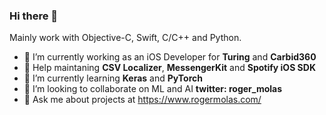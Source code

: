 ### Hi there 👋
Mainly work with Objective-C, Swift, C/C++ and Python.

- 🔭 I’m currently working as an iOS Developer for **Turing** and **Carbid360**
- 🔭 Help maintaning **CSV Localizer**, **MessengerKit** and **Spotify iOS SDK**
- 🌱 I’m currently learning **Keras** and **PyTorch**
- 👯 I’m looking to collaborate on ML and AI **twitter: roger_molas**
- 💬 Ask me about projects at https://www.rogermolas.com/
